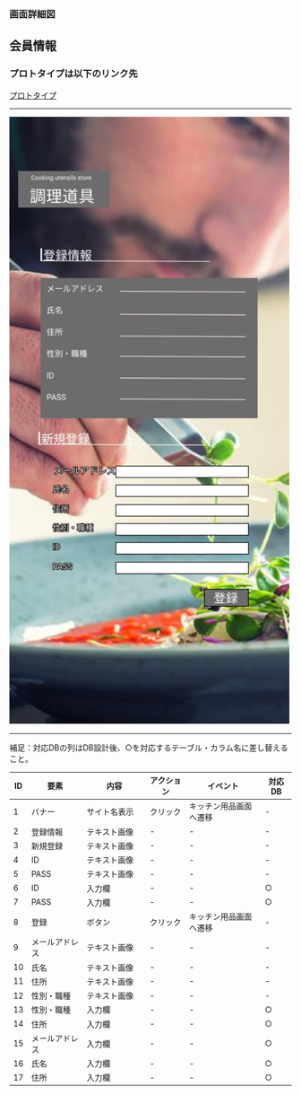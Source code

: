 ### 画面詳細図
## 会員情報
### プロトタイプは以下のリンク先
[プロトタイプ](https://www.figma.com/file/Bbyoi3oY44HApNDN9uLFlB/cook?node-id=1%3A3)
*****
<img src="../img/ログイン.png" width="500">

*****
補足：対応DBの列はDB設計後、○を対応するテーブル・カラム名に差し替えること。

| ID | 要素 | 内容 | アクション | イベント | 対応DB |
|----|------|-----|------------|---------|-------|
|1   |バナー   |サイト名表示|クリック|キッチン用品画面へ遷移|-      |
|2   |登録情報  |テキスト画像|-    |-        |-      |
|3   |新規登録  |テキスト画像　　  |-        |-        |-      |
|4   |ID       |テキスト画像　　  |-        |-        |-      |
|5   |PASS     |テキスト画像|-   |-        |-      |
|6   |ID       |入力欄     |-    |-        |○|
|7   |PASS 　  |入力欄　　  |-    |-        |○|
|8   |登録　　  |ボタン　　　|クリック|キッチン用品画面へ遷移|-   |
|9   |メールアドレス  |テキスト画像|-|-        |-      |
|10  |氏名  |テキスト画像        |- |-        |-      |
|11  |住所  |テキスト画像        |- |-        |-      |
|12  |性別・職種  |テキスト画像  |-  |-        |-      |
|13  |性別・職種  |入力欄       |-   |-        |○|
|14  |住所  |入力欄             |-  |-         |○|
|15  |メールアドレス|入力欄     |-   |-        |○|
|16  |氏名       |入力欄        |-  |-        |○|
|17  |住所      |入力欄        |-   |-        |○|
